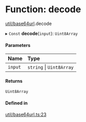 # Function: decode

[util/base64url](../modules/util_base64url.md).decode

▸ `Const` **decode**(`input`): `Uint8Array`

#### Parameters

| Name | Type |
| :------ | :------ |
| `input` | `string` \| `Uint8Array` |

#### Returns

`Uint8Array`

#### Defined in

[util/base64url.ts:23](https://github.com/panva/jose/blob/v3.14.0/src/util/base64url.ts#L23)
